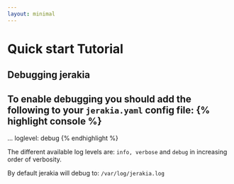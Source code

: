 ```yaml
---
layout: minimal
---
```


# Quick start Tutorial

## Debugging jerakia
To enable debugging you should add the following to your `jerakia.yaml` config file:
{% highlight console %}
---
...
loglevel: debug
{% endhighlight %}

The different available log levels are: `info, verbose` and `debug` in increasing order of verbosity.

By default jerakia will debug to: `/var/log/jerakia.log`
